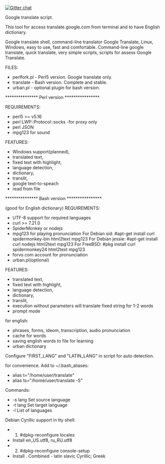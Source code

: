 [![Gitter chat](https://badges.gitter.im/cli/sonews.png)](https://gitter.im/Anoncheg1/Command-line-translator)

Google translate script.

This tool for access translate.google.com from terminal and to have English dictionary.

Google translate shell, command-line translator Google Translate, Linux, Windows, easy to use, fast and comfortable.
Command-line google translate, quick translate, very simple scripts, scripts for assess Google Translate.

FILES:
- perlfork.pl - Perl5 version. Google translate only.
- translate - Bash version. Complete and stable.
- urban.pl - optional plugin for bash version.

*************** Perl version ****************

REQUIREMENTS:
- perl5 >= v5.16
- perl LWP::Protocol::socks -for proxy only
- perl JSON
- mpg123 for sound

FEATURES:
  - Windows support(planned),
  - translated text,
  - fixed text with highlight,
  - language detection,
  - dictionary,
  - translit,
  - google text-to-speach
  - read from file

*************** Bash version ****************

(good for English dictionary)
REQUIREMENTS:
- UTF-8 support for required languages
- curl >= 7.21.0
- SpiderMonkey or nodejs
- mpg123 for playing pronunciation
For Debian sid: #apt-get install curl spidermonkey-bin html2text mpg123
For Debian jessie: #apt-get install curl nodejs html2text mpg123
For FreeBSD: #pkg install curl spidermonkey24 html2text mpg123
- forvo.com account for pronunciation
- urban.pl(optional)

FEATURES:
  - translated text,
  - fixed text with highlight,
  - language detection,
  - dictionary,
  - translit,
  - execution without parameters will translate fixed string for 1-2 words
  - prompt mode
  
for english: 
- phrases, forms, ideom, transcription, audio pronunciation
- cache for words
- saving english words to file for learning
- urban dictionary

Configure "FIRST_LANG" and "LATIN_LANG" in script for auto detection.

for convenience. Add to ~/.bash_aliases:
- alias t="/home/user/translate"
- alias ts="/home/user/translate -S"

Commands:
- -s lang Set source language
- -t lang Set target language
- -l List of languages

Debian Cyrillic support in tty shell:
- 1)	#dpkg-reconfigure locales
- Install en_US.utf8, ru_RU.utf8
- 2)  #dpkg-reconfigure console-setup
- Install . Combined - latin slavic Cyrillic; Greek
